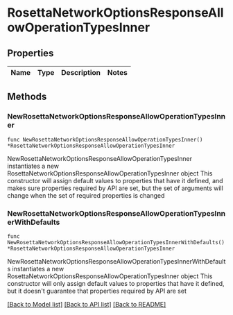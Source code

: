 # RosettaNetworkOptionsResponseAllowOperationTypesInner

## Properties

Name | Type | Description | Notes
------------ | ------------- | ------------- | -------------

## Methods

### NewRosettaNetworkOptionsResponseAllowOperationTypesInner

`func NewRosettaNetworkOptionsResponseAllowOperationTypesInner() *RosettaNetworkOptionsResponseAllowOperationTypesInner`

NewRosettaNetworkOptionsResponseAllowOperationTypesInner instantiates a new RosettaNetworkOptionsResponseAllowOperationTypesInner object
This constructor will assign default values to properties that have it defined,
and makes sure properties required by API are set, but the set of arguments
will change when the set of required properties is changed

### NewRosettaNetworkOptionsResponseAllowOperationTypesInnerWithDefaults

`func NewRosettaNetworkOptionsResponseAllowOperationTypesInnerWithDefaults() *RosettaNetworkOptionsResponseAllowOperationTypesInner`

NewRosettaNetworkOptionsResponseAllowOperationTypesInnerWithDefaults instantiates a new RosettaNetworkOptionsResponseAllowOperationTypesInner object
This constructor will only assign default values to properties that have it defined,
but it doesn't guarantee that properties required by API are set


[[Back to Model list]](../README.md#documentation-for-models) [[Back to API list]](../README.md#documentation-for-api-endpoints) [[Back to README]](../README.md)


